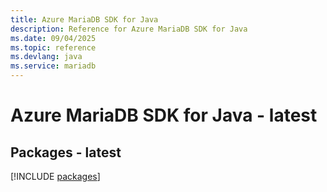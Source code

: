 ```yaml
---
title: Azure MariaDB SDK for Java
description: Reference for Azure MariaDB SDK for Java
ms.date: 09/04/2025
ms.topic: reference
ms.devlang: java
ms.service: mariadb
---
```

# Azure MariaDB SDK for Java - latest
## Packages - latest
[!INCLUDE [packages](mariadb-index.md)]